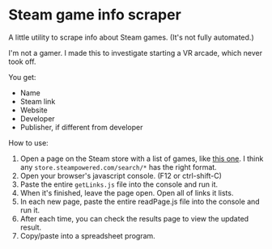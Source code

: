 # Steam game info scraper

A little utility to scrape info about Steam games. (It's not fully automated.)

I'm not a gamer. I made this to investigate starting a VR arcade, which never took off.

You get:

* Name
* Steam link
* Website
* Developer
* Publisher, if different from developer

How to use:

1. Open a page on the Steam store with a list of games, like [this one](http://store.steampowered.com/search/?sort_by=Reviews_DESC&vrsupport=101%2C201). I think any `store.steampowered.com/search/*` has the right format.
1. Open your browser's javascript console. (F12 or ctrl-shift-C)
1. Paste the entire `getLinks.js` file into the console and run it.
1. When it's finished, leave the page open. Open all of links it lists.
1. In each new page, paste the entire readPage.js file into the console and run it.
1. After each time, you can check the results page to view the updated result.
1. Copy/paste into a spreadsheet program.
